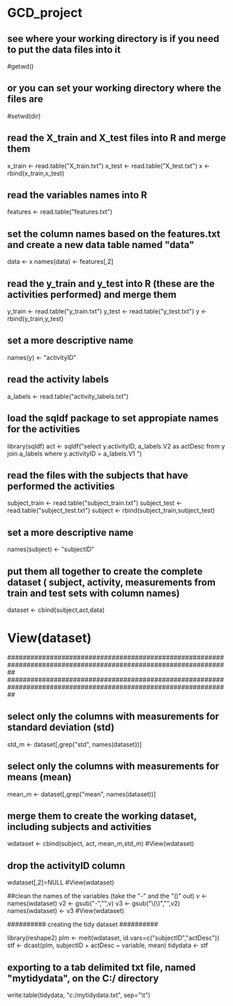 GCD_project
===========
## see where your working directory is if you need to put the data files into it

#getwd()

## or you can set your working directory where the files are
#setwd(dir)


## read the X_train and X_test files into R and merge them
x_train <- read.table("X_train.txt")
x_test <- read.table("X_test.txt")
x  <- rbind(x_train,x_test)

## read the variables names into R
features <- read.table("features.txt")

## set the column names based on the features.txt and create a new data table named "data"

data <- x
names(data) <- features[,2]

## read the y_train and y_test into R (these are the activities performed) and merge them
y_train <- read.table("y_train.txt")
y_test <- read.table("y_test.txt")
y <- rbind(y_train,y_test)

## set a more descriptive name
names(y) <- "activityID"

## read the activity labels
a_labels <- read.table("activity_labels.txt")

## load the sqldf package to set appropiate names for the activities
library(sqldf)
act <- sqldf("select y.activityID, a_labels.V2 as actDesc from y join a_labels where y.activityID = a_labels.V1 ")

## read the files with the subjects that have performed the activities
subject_train <- read.table("subject_train.txt")
subject_test <- read.table("subject_test.txt")
subject <- rbind(subject_train,subject_test)

## set a more descriptive name
names(subject) <- "subjectID"

## put them all together to create the complete dataset ( subject, activity, measurements from train and test sets with column names)

dataset <- cbind(subject,act,data)
# View(dataset)

##################################################################################################################
##################################################################################################################


## select only the columns with measurements for standard deviation (std)
std_m <- dataset[,grep("std", names(dataset))]


## select only the columns with measurements for means (mean)
mean_m <- dataset[,grep("mean", names(dataset))]

## merge them to create the working dataset, including subjects and activities

wdataset  <- cbind(subject, act, mean_m,std_m)
#View(wdataset)

## drop the activityID column
wdataset[,2]=NULL
#View(wdataset)

##clean the names of the variables (take the "-" and the "()" out)
v <- names(wdataset)
v2 <- gsub("-","",v)
v3 <- gsub("\\(\\)","",v2)
names(wdataset) <- v3
#View(wdataset)

########## creating the tidy dataset ##########

library(reshape2)
plm <- melt(wdataset, id.vars=c("subjectID","actDesc"))
stf <- dcast(plm, subjectID + actDesc ~ variable, mean)
tidydata <- stf

## exporting to a tab delimited txt file, named "mytidydata", on the C:/ directory
write.table(tidydata, "c:/mytidydata.txt", sep="\t") 







